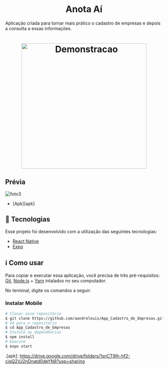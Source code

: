 <h1 align="center">
   Anota Aí
</h1>

Aplicação criada para tornar mais prático o cadastro de empresas e depois a consulta a essas informações.


<h1 align="center">
    <img alt="Demonstracao" title="Demonstracao" src="img/apresentacao.gif" width="400px" />
</h1>

## Prévia

![foto3](https://github.com/aandrelouis/App_Cadastro_de_Empresas/blob/main/img/App1.svg)

- [Apk][apk]

## :rocket: Tecnologias

Esse projeto foi desenvolvido com a utilização das seguintes tecnologias:
- [React Native][rn]
- [Expo][expo]



## :information_source: Como usar

Para copiar e executar essa aplicação, você precisa de três pré-requisitos: [Git](https://git-scm.com), [Node.js][nodejs] + [Yarn][yarn] intalados no seu computador.

No terminal, digite os comandos a seguir:

### Instalar Mobile

```bash
# Clonar esse repositório
$ git clone https://github.com/aandrelouis/App_Cadastro_de_Empresas.git
# Vá para o ropositório
$ cd App_Cadastro_de_Empresas
# Instale as dependências
$ npm install
# Execute
$ expo start
```







[nodejs]: https://nodejs.org/
[expo]: https://expo.io/
[rn]: https://facebook.github.io/react-native/
[yarn]: https://yarnpkg.com/
.[apk]: https://drive.google.com/drive/folders/1snCT9Ih-hf2-ciqQ2VJ2nDnatd0deYN8?usp=sharing
